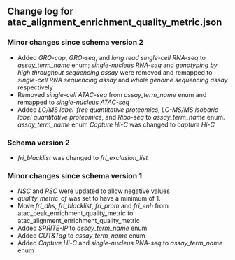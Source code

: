 ## Change log for atac_alignment_enrichment_quality_metric.json

### Minor changes since schema version 2

* Added *GRO-cap*, *GRO-seq*, and *long read single-cell RNA-seq* to *assay_term_name* enum;  *single-nucleus RNA-seq* and *genotyping by high throughput sequencing assay* were removed and remapped to *single-cell RNA sequencing assay* and *whole genome sequencing assay* respectively
* Removed *single-cell ATAC-seq* from *assay_term_name* enum and remapped to *single-nucleus ATAC-seq*
* Added *LC/MS label-free quantitative proteomics*, *LC-MS/MS isobaric label quantitative proteomics*, and *Ribo-seq* to *assay_term_name* enum. *assay_term_name* enum *Capture Hi-C* was changed to *capture Hi-C*

### Schema version 2

* *fri_blacklist* was changed to *fri_exclusion_list*

### Minor changes since schema version 1

* *NSC* and *RSC* were updated to allow negative values
* *quality_metric_of* was set to have a minimum of 1.
* Move *fri_dhs*, *fri_blacklist*, *fri_prom* and *fri_enh* from atac_peak_enrichment_quality_metric to atac_alignment_enrichment_quality_metric
* Added *SPRITE-IP* to *assay_term_name* enum
* Added *CUT&Tag* to *assay_term_name* enum
* Added *Capture Hi-C* and *single-nucleus RNA-seq* to *assay_term_name* enum
